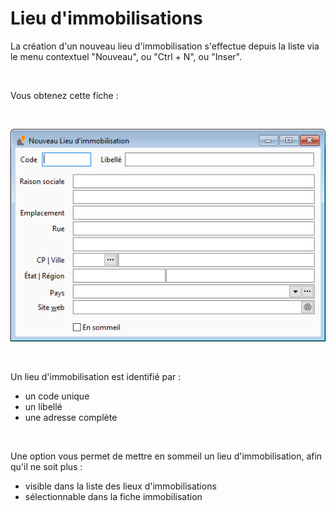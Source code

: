 # Lieu d'immobilisations

La création d'un nouveau lieu d'immobilisation s'effectue depuis la 
 liste via le menu contextuel "Nouveau", ou "Ctrl + N", 
 ou "Inser".


 


Vous obtenez cette fiche : 


 


![](../assets/images/Lieux/NouveauLieu.png)


 


Un lieu d'immobilisation est identifié par : 


* un code unique
* un libellé
* une adresse complète


 


Une option vous permet de mettre en sommeil un lieu d'immobilisation, 
 afin qu'il ne soit plus : 


* visible dans la liste des lieux d'immobilisations
* sélectionnable dans la fiche immobilisation


